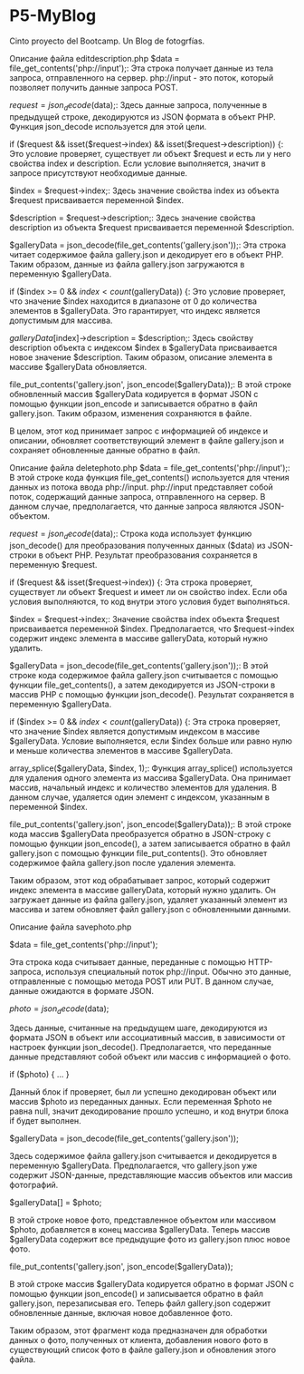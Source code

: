 # P5-MyBlog
Cinto proyecto del Bootcamp. Un Blog de fotogrfías.

Описание файла editdescription.php
$data = file_get_contents('php://input');: Эта строка получает данные из тела запроса, отправленного на сервер. php://input - это поток, который позволяет получить данные запроса POST.

$request = json_decode($data);: Здесь данные запроса, полученные в предыдущей строке, декодируются из JSON формата в объект PHP. Функция json_decode используется для этой цели.

if ($request && isset($request->index) && isset($request->description)) {: Это условие проверяет, существует ли объект $request и есть ли у него свойства index и description. Если условие выполняется, значит в запросе присутствуют необходимые данные.

$index = $request->index;: Здесь значение свойства index из объекта $request присваивается переменной $index.

$description = $request->description;: Здесь значение свойства description из объекта $request присваивается переменной $description.

$galleryData = json_decode(file_get_contents('gallery.json'));: Эта строка читает содержимое файла gallery.json и декодирует его в объект PHP. Таким образом, данные из файла gallery.json загружаются в переменную $galleryData.

if ($index >= 0 && $index < count($galleryData)) {: Это условие проверяет, что значение $index находится в диапазоне от 0 до количества элементов в $galleryData. Это гарантирует, что индекс является допустимым для массива.

$galleryData[$index]->description = $description;: Здесь свойству description объекта с индексом $index в $galleryData присваивается новое значение $description. Таким образом, описание элемента в массиве $galleryData обновляется.

file_put_contents('gallery.json', json_encode($galleryData));: В этой строке обновленный массив $galleryData кодируется в формат JSON с помощью функции json_encode и записывается обратно в файл gallery.json. Таким образом, изменения сохраняются в файле.

В целом, этот код принимает запрос с информацией об индексе и описании, обновляет соответствующий элемент в файле gallery.json и сохраняет обновленные данные обратно в файл.


Описание файла deletephoto.php
$data = file_get_contents('php://input');: В этой строке кода функция file_get_contents() используется для чтения данных из потока ввода php://input. php://input представляет собой поток, содержащий данные запроса, отправленного на сервер. В данном случае, предполагается, что данные запроса являются JSON-объектом.

$request = json_decode($data);: Строка кода использует функцию json_decode() для преобразования полученных данных ($data) из JSON-строки в объект PHP. Результат преобразования сохраняется в переменную $request.

if ($request && isset($request->index)) {: Эта строка проверяет, существует ли объект $request и имеет ли он свойство index. Если оба условия выполняются, то код внутри этого условия будет выполняться.

$index = $request->index;: Значение свойства index объекта $request присваивается переменной $index. Предполагается, что $request->index содержит индекс элемента в массиве galleryData, который нужно удалить.

$galleryData = json_decode(file_get_contents('gallery.json'));: В этой строке кода содержимое файла gallery.json считывается с помощью функции file_get_contents(), а затем декодируется из JSON-строки в массив PHP с помощью функции json_decode(). Результат сохраняется в переменную $galleryData.

if ($index >= 0 && $index < count($galleryData)) {: Эта строка проверяет, что значение $index является допустимым индексом в массиве $galleryData. Условие выполняется, если $index больше или равно нулю и меньше количества элементов в массиве $galleryData.

array_splice($galleryData, $index, 1);: Функция array_splice() используется для удаления одного элемента из массива $galleryData. Она принимает массив, начальный индекс и количество элементов для удаления. В данном случае, удаляется один элемент с индексом, указанным в переменной $index.

file_put_contents('gallery.json', json_encode($galleryData));: В этой строке кода массив $galleryData преобразуется обратно в JSON-строку с помощью функции json_encode(), а затем записывается обратно в файл gallery.json с помощью функции file_put_contents(). Это обновляет содержимое файла gallery.json после удаления элемента.

Таким образом, этот код обрабатывает запрос, который содержит индекс элемента в массиве galleryData, который нужно удалить. Он загружает данные из файла gallery.json, удаляет указанный элемент из массива и затем обновляет файл gallery.json с обновленными данными.



Описание файла savephoto.php

$data = file_get_contents('php://input');

Эта строка кода считывает данные, переданные с помощью HTTP-запроса, используя специальный поток php://input. Обычно это данные, отправленные с помощью метода POST или PUT. В данном случае, данные ожидаются в формате JSON.

$photo = json_decode($data);

Здесь данные, считанные на предыдущем шаге, декодируются из формата JSON в объект или ассоциативный массив, в зависимости от настроек функции json_decode(). Предполагается, что переданные данные представляют собой объект или массив с информацией о фото.

if ($photo) { ... }

Данный блок if проверяет, был ли успешно декодирован объект или массив $photo из переданных данных. Если переменная $photo не равна null, значит декодирование прошло успешно, и код внутри блока if будет выполнен.

$galleryData = json_decode(file_get_contents('gallery.json'));

Здесь содержимое файла gallery.json считывается и декодируется в переменную $galleryData. Предполагается, что gallery.json уже содержит JSON-данные, представляющие массив объектов или массив фотографий.

$galleryData[] = $photo;

В этой строке новое фото, представленное объектом или массивом $photo, добавляется в конец массива $galleryData. Теперь массив $galleryData содержит все предыдущие фото из gallery.json плюс новое фото.

file_put_contents('gallery.json', json_encode($galleryData));

В этой строке массив $galleryData кодируется обратно в формат JSON с помощью функции json_encode() и записывается обратно в файл gallery.json, перезаписывая его. Теперь файл gallery.json содержит обновленные данные, включая новое добавленное фото.

Таким образом, этот фрагмент кода предназначен для обработки данных о фото, полученных от клиента, добавления нового фото в существующий список фото в файле gallery.json и обновления этого файла.
